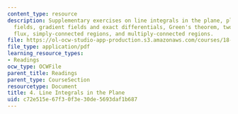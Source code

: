 ```yaml
---
content_type: resource
description: Supplementary exercises on line integrals in the plane, plane vector
  fields, gradient fields and exact differentials, Green's theorem, two-dimensional
  flux, simply-connected regions, and multiply-connected regions.
file: https://ol-ocw-studio-app-production.s3.amazonaws.com/courses/18-02-multivariable-calculus-fall-2007/c72e515e67f30f3e30de5693daf1b687_line_intgrl_plan.pdf
file_type: application/pdf
learning_resource_types:
- Readings
ocw_type: OCWFile
parent_title: Readings
parent_type: CourseSection
resourcetype: Document
title: 4. Line Integrals in the Plane
uid: c72e515e-67f3-0f3e-30de-5693daf1b687
---
```

